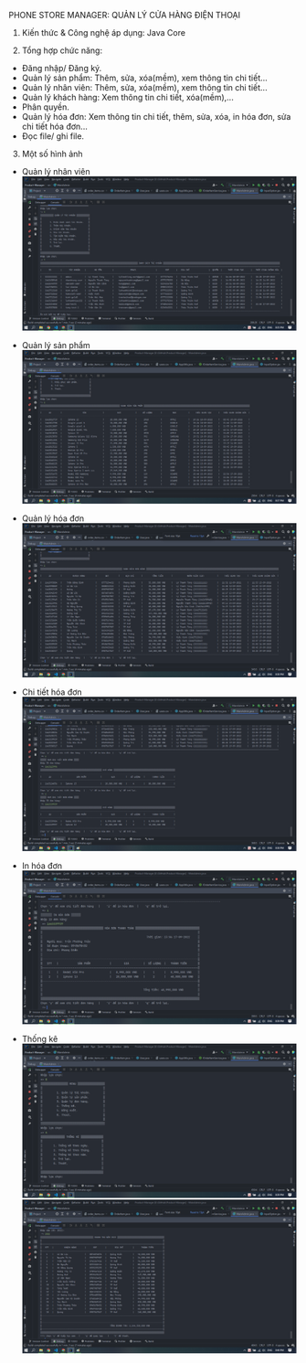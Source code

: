 PHONE STORE MANAGER: QUẢN LÝ CỬA HÀNG ĐIỆN THOẠI

1. Kiến thức & Công nghệ áp dụng: Java Core

2. Tổng hợp chức năng:
- Đăng nhập/ Đăng ký.
- Quản lý sản phẩm: Thêm, sửa, xóa(mềm), xem thông tin chi tiết...
- Quản lý nhân viên: Thêm, sửa, xóa(mềm),  xem thông tin chi tiết...
- Quản lý khách hàng: Xem thông tin chi tiết, xóa(mềm),...
- Phân quyền.
- Quản lý hóa đơn: Xem thông tin chi tiết, thêm, sửa, xóa, in hóa đơn, sửa chi tiết hóa đơn...
- Đọc file/ ghi file.
3. Một số hình ảnh

- Quản lý nhân viên
![Screenshot](img/user.png)

- Quản lý sản phẩm
![Screenshot](img/product.png)

- Quản lý hóa đơn
![Screenshot](img/order.png)

- Chi tiết hóa đơn
![Screenshot](img/orderitems.png)

- In hóa đơn
![Screenshot](img/printorder.png)

- Thống kê
![Screenshot](img/thongke.png)
![Screenshot](img/thongkenam.png)
